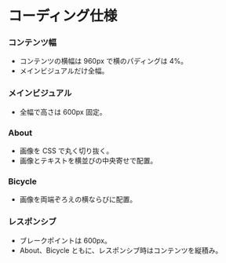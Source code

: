 # コーディング仕様

### コンテンツ幅

- コンテンツの横幅は 960px で横のパディングは 4%。
- メインビジュアルだけ全幅。

### メインビジュアル

- 全幅で高さは 600px 固定。

### About

- 画像を CSS で丸く切り抜く。
- 画像とテキストを横並びの中央寄せで配置。

### Bicycle

- 画像を両端ぞろえの横ならびに配置。

### レスポンシブ

- ブレークポイントは 600px。
- About、Bicycle ともに、レスポンシブ時はコンテンツを縦積み。
